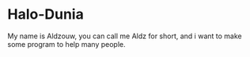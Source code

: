 # Halo-Dunia
My name is Aldzouw, you can call me Aldz for short, and i want to make some program to help many people.
